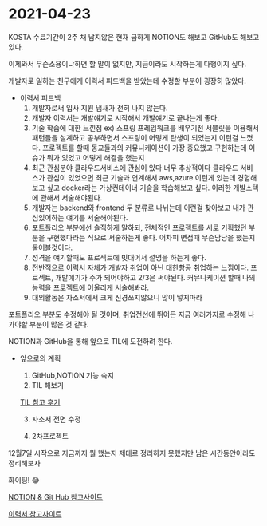 # 2021-04-23

KOSTA 수료기간이 2주 채 남지않은 현재 급하게 NOTION도 해보고 GitHub도 해보고 있다.

이제와서 무슨소용이냐하면 할 말이 없지만, 지금이라도 시작하는게 다행이지 싶다.

개발자로 일하는 친구에게 이력서 피드백을 받았는데 수정할 부분이 굉장히 많았다.

- 이력서 피드백
  1. 개발자로써 입사 지원 냄새가 전혀 나지 않는다.
    2. 개발자 이력서는 개발얘기로 시작해서 개발얘기로 끝나는게 좋다.
    3. 기술 학습에 대한 느낀점
    ex) 스프링 프레임워크를 배우기전 서블릿을 이용해서 패턴들을 설계하고 공부하면서 스프링이 어떻게 탄생이 되었는지 이런걸 느꼈다. 프로젝트를 할때 동교들과의 커뮤니케이션이 가장 중요했고 구현하는데 이슈가 뭐가 있었고 어떻게 해결을 했는지
    4.  최근 관심분야
    클라우드서비스에 관심이 있다 너무 추상적이다
    클라우드 서비스가 관심이 있었으면 최근 기술과 연계해서 aws,azure 이런게 있는데 경험해보고 싶고 docker라는 가상컨테이너 기술을 학습해보고 싶다. 이러한 개발스텍에 관해서 서술해야된다.
    5. 개발자는 backend와 frontend 두 분류로 나뉘는데 이런걸 찾아보고 내가 관심있어하는 얘기를 서술해야된다.
    6. 포트폴리오 부분에선 솔직하게 말하되, 전체적인 프로젝트를 서로 기획했던 부분을 구현했다라는 식으로 서술하는게 좋다. 어차피 면접때 무슨담당을 했는지 물어볼것이다.
    7. 성격을 얘기할때도 프로젝트에 빗대어서 설명을 하는게 좋다.
    8. 전반적으로 이력서 자체가 개발자 취업이 아닌 대한항공 취업하는 느낌이다. 프로젝트, 개발얘기가 주가 되어야하고 2/3은 써야된다. 커뮤니케이션 할때 나의 능력을 프로젝트에 어울리게 서술해봐라.
    9. 대외활동은 자소서에서 크게 신경쓰지않으니 많이 넣지마라

포트폴리오 부분도 수정해야 될 것이며, 취업전선에 뛰어든 지금 여러가지로 수정해 나가야할 부분이 많은 것 같다.

NOTION과 GitHub을 통해 앞으로 TIL에 도전하려 한다.

- 앞으로의 계획
    1. GitHub,NOTION 기능 숙지
    2. TIL 해보기 

    [TIL 참고 후기](https://junwoo45.github.io/2019-09-10-til_%ED%9B%84%EA%B8%B0/)

     3. 자소서 전면 수정

     4. 2차프로젝트

12월7일 시작으로 지금까지 뭘 했는지 제대로 정리하지 못했지만 남은 시간동안이라도 정리해보자

화이팅! 😂

[NOTION & Git Hub 참고사이트](https://www.notion.so/NOTION-Git-Hub-26fd870c05824bf1804ce404028f3f6f)

[이력서 참고사이트](https://www.notion.so/d05b006b352347dfb86efe6d1fdf11d1)
